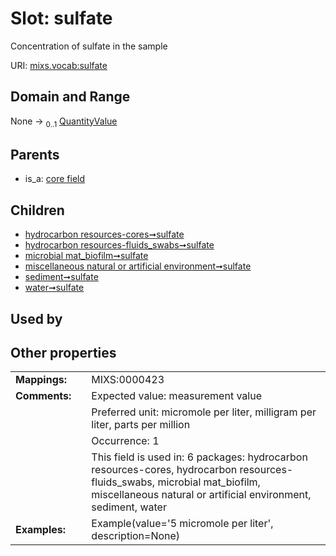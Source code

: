 
# Slot: sulfate


Concentration of sulfate in the sample

URI: [mixs.vocab:sulfate](https://w3id.org/mixs/vocab/sulfate)


## Domain and Range

None &#8594;  <sub>0..1</sub> [QuantityValue](QuantityValue.md)

## Parents

 *  is_a: [core field](core_field.md)

## Children

 *  [hydrocarbon resources-cores➞sulfate](hydrocarbon_resources_cores_sulfate.md)
 *  [hydrocarbon resources-fluids_swabs➞sulfate](hydrocarbon_resources_fluids_swabs_sulfate.md)
 *  [microbial mat_biofilm➞sulfate](microbial_mat_biofilm_sulfate.md)
 *  [miscellaneous natural or artificial environment➞sulfate](miscellaneous_natural_or_artificial_environment_sulfate.md)
 *  [sediment➞sulfate](sediment_sulfate.md)
 *  [water➞sulfate](water_sulfate.md)

## Used by


## Other properties

|  |  |  |
| --- | --- | --- |
| **Mappings:** | | MIXS:0000423 |
| **Comments:** | | Expected value: measurement value |
|  | | Preferred unit: micromole per liter, milligram per liter, parts per million |
|  | | Occurrence: 1 |
|  | | This field is used in: 6 packages: hydrocarbon resources-cores, hydrocarbon resources-fluids_swabs, microbial mat_biofilm, miscellaneous natural or artificial environment, sediment, water |
| **Examples:** | | Example(value='5 micromole per liter', description=None) |


